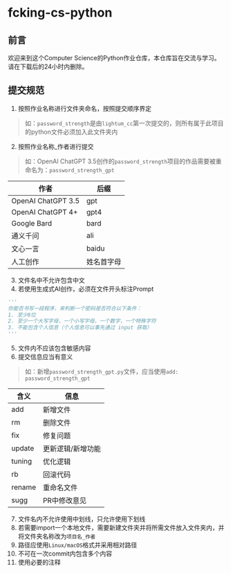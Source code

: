 # fcking-cs-python

## 前言

欢迎来到这个Computer Science的Python作业仓库，本仓库旨在交流与学习。请在下载后的24小时内删除。

## 提交规范

1. 按照作业名称进行文件夹命名，按照提交顺序界定

> 如：`password_strength`是由`lightum_cc`第一次提交的，则所有属于此项目的python文件必须加入此文件夹内

2. 按照作业名称_作者进行提交

> 如：OpenAI ChatGPT 3.5创作的`password_strength`项目的作品需要被重命名为：`password_strength_gpt`

| 作者               | 后缀       |
| ------------------ | ---------- |
| OpenAI ChatGPT 3.5 | gpt        |
| OpenAI ChatGPT 4+  | gpt4       |
| Google Bard        | bard       |
| 通义千问           | ali        |
| 文心一言           | baidu      |
| 人工创作           | 姓名首字母 |

3. 文件名中不允许包含中文
4. 若使用生成式AI创作，必须在文件开头标注Prompt

```python
'''
你能否书写一段程序，来判断一个密码是否符合以下条件：
1. 至少8位
2. 至少一个大写字母，一个小写字母，一个数字，一个特殊字符
3. 不能包含个人信息（个人信息可以事先通过 input 获取）
'''
```

5. 文件内不应该包含敏感内容
5. 提交信息应当有意义

> 如：新增`password_strength_gpt.py`文件，应当使用`add: password_strength_gpt `

| 含义   | 信息         |
| ------ | ------------ |
| add    | 新增文件     |
| rm     | 删除文件     |
| fix    | 修复问题     |
| update | 更新逻辑/新增功能     |
| tuning | 优化逻辑     |
| rb     | 回滚代码     |
| rename | 重命名文件   |
| sugg   | PR中修改意见 |

7. 文件名内不允许使用中划线，只允许使用下划线
8. 若需要import一个本地文件，需要新建文件夹并将所需文件放入文件夹内，并将文件夹名称改为`项目名_作者`
9. 路径应使用`Linux/macOS`格式并采用相对路径
10. 不可在一次commit内包含多个内容
11. 使用必要的注释
